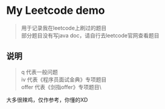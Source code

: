 # My Leetcode demo
> 用于记录我在leetcode上刷过的题目\
> 部分题目没有写java doc，请自行去leetcode官网查看题目
## 说明
> q 代表一般问题\
> iv 代表《程序员面试金典》专项题目\
> offer 代表《剑指offer》专项题目\

大多很辣鸡，仅作参考，你懂的XD